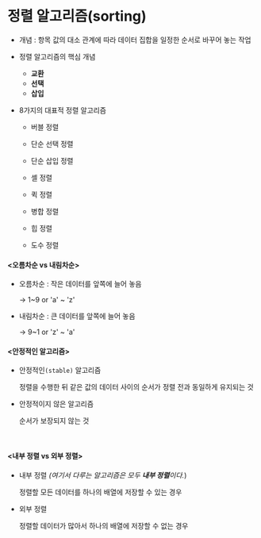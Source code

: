 # 정렬 알고리즘(sorting)

- 개념 : 항목 값의 대소 관계에 따라 데이터 집합을 일정한 순서로 바꾸어 놓는 작업

- 정렬 알고리즘의 핵심 개념 

  - **교환**
  - **선택**
  - **삽입**

- 8가지의 대표적 정렬 알고리즘

  - 버블 정렬

  - 단순 선택 정렬

  - 단순 삽입 정렬

  - 셸 정렬

  - 퀵 정렬

  - 병합 정렬

  - 힙 정렬

  - 도수 정렬

    

#### <오름차순 vs 내림차순>

- 오름차순 : 작은 데이터를 앞쪽에 늘어 놓음

  -> 1~9 or 'a' ~ 'z'

- 내림차순 : 큰 데이터를 앞쪽에 늘어 놓음

  -> 9~1 or 'z' ~ 'a'

  

#### <안정적인 알고리즘>

- 안정적인`(stable)` 알고리즘

  정렬을 수행한 뒤 같은 값의 데이터 사이의 순서가 정렬 전과 동일하게 유지되는 것

- 안정적이지 않은 알고리즘

  순서가 보장되지 않는 것

​	

#### <내부 정렬 vs 외부 정렬>

- 내부 정렬 *(여기서 다루는 알고리즘은 모두 **내부 정렬**이다.*)

  정렬할 모든 데이터를 하나의 배열에 저장할 수 있는 경우

- 외부 정렬

  정렬할 데이터가 많아서 하나의 배열에 저장할 수 없는 경우


